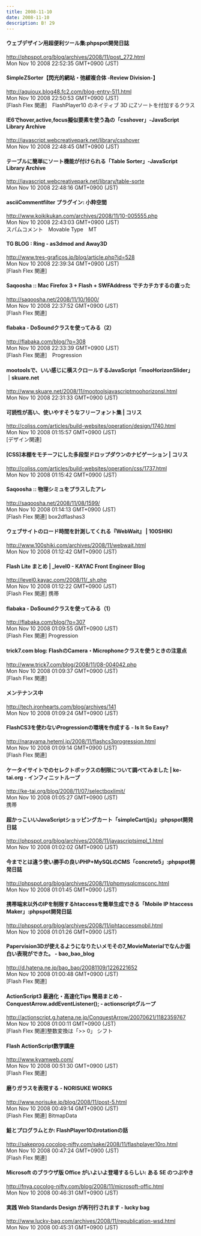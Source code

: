 ```yaml
---
title: 2008-11-10
date: 2008-11-10
description: B! 29
---
```


#### ウェブデザイン用超便利ツール集:phpspot開発日誌
http://phpspot.org/blog/archives/2008/11/post_272.html<br>
Mon Nov 10 2008 22:52:35 GMT+0900 (JST)<br>


#### SimpleZSorter【閃光的網站・弛緩複合体 -Review Division-】
http://aquioux.blog48.fc2.com/blog-entry-511.html<br>
Mon Nov 10 2008 22:50:53 GMT+0900 (JST)<br>
[Flash Flex 関連]　FlashPlayer10 のネイティブ 3D にZソートを付加するクラス


####   IE6でhover,active,focus擬似要素を使う為の「csshover」-JavaScript Library Archive
http://javascript.webcreativepark.net/library/csshover<br>
Mon Nov 10 2008 22:48:45 GMT+0900 (JST)<br>


####   テーブルに簡単にソート機能が付けられる「Table Sorter」-JavaScript Library Archive
http://javascript.webcreativepark.net/library/table-sorte<br>
Mon Nov 10 2008 22:48:16 GMT+0900 (JST)<br>


#### asciiCommentfilter プラグイン: 小粋空間
http://www.koikikukan.com/archives/2008/11/10-005555.php<br>
Mon Nov 10 2008 22:43:03 GMT+0900 (JST)<br>
スパムコメント　Movable Type　MT


#### TG BLOG : Ring - as3dmod and Away3D
http://www.tres-graficos.jp/blog/article.php?id=528<br>
Mon Nov 10 2008 22:39:34 GMT+0900 (JST)<br>
[Flash Flex 関連]


#### Saqoosha :: Mac Firefox 3 + Flash + SWFAddress でチカチカするの直った
http://saqoosha.net/2008/11/10/1600/<br>
Mon Nov 10 2008 22:37:52 GMT+0900 (JST)<br>
[Flash Flex 関連]


#### flabaka - DoSoundクラスを使ってみる（2）
http://flabaka.com/blog/?p=308<br>
Mon Nov 10 2008 22:33:39 GMT+0900 (JST)<br>
[Flash Flex 関連]　Progression


#### mootoolsで、いい感じに横スクロールするJavaScript「mooHorizonSlider」｜skuare.net
http://www.skuare.net/2008/11/mootoolsjavascriptmoohorizonsl.html<br>
Mon Nov 10 2008 22:31:33 GMT+0900 (JST)<br>


####   可読性が高い、使いやすそうなフリーフォント集 | コリス
http://coliss.com/articles/build-websites/operation/design/1740.html<br>
Mon Nov 10 2008 01:15:57 GMT+0900 (JST)<br>
[デザイン関連]


####   [CSS]本棚をモチーフにした多段型ドロップダウンのナビゲーション | コリス
http://coliss.com/articles/build-websites/operation/css/1737.html<br>
Mon Nov 10 2008 01:15:42 GMT+0900 (JST)<br>


#### Saqoosha :: 物理シミュをプラスしたアレ
http://saqoosha.net/2008/11/08/1599/<br>
Mon Nov 10 2008 01:14:13 GMT+0900 (JST)<br>
[Flash Flex 関連] box2dflashas3


#### ウェブサイトのロード時間を計測してくれる『WebWait』 | 100SHIKI
http://www.100shiki.com/archives/2008/11/webwait.html<br>
Mon Nov 10 2008 01:12:42 GMT+0900 (JST)<br>


#### Flash Lite まとめ | _level0 - KAYAC Front Engineer Blog
http://level0.kayac.com/2008/11/_sh.php<br>
Mon Nov 10 2008 01:12:22 GMT+0900 (JST)<br>
[Flash Flex 関連] 携帯


#### flabaka - DoSoundクラスを使ってみる（1）
http://flabaka.com/blog/?p=307<br>
Mon Nov 10 2008 01:09:55 GMT+0900 (JST)<br>
[Flash Flex 関連] Progression


#### trick7.com blog: FlashのCamera・Microphoneクラスを使うときの注意点
http://www.trick7.com/blog/2008/11/08-004042.php<br>
Mon Nov 10 2008 01:09:37 GMT+0900 (JST)<br>
[Flash Flex 関連]


#### メンテナンス中
http://tech.ironhearts.com/blog/archives/141<br>
Mon Nov 10 2008 01:09:24 GMT+0900 (JST)<br>


#### FlashCS3を使わないProgressionの環境を作成する - Is It So Easy?
http://narayama.heteml.jp/2008/11/flashcs3progression.html<br>
Mon Nov 10 2008 01:09:14 GMT+0900 (JST)<br>
[Flash Flex 関連]


#### ケータイサイトでのセレクトボックスの制限について調べてみました | ke-tai.org - インフィニットループ
http://ke-tai.org/blog/2008/11/07/selectboxlimit/<br>
Mon Nov 10 2008 01:05:27 GMT+0900 (JST)<br>
携帯


#### 超かっこいいJavaScriptショッピングカート「simpleCart(js)」:phpspot開発日誌
http://phpspot.org/blog/archives/2008/11/javascriptsimpl_1.html<br>
Mon Nov 10 2008 01:02:02 GMT+0900 (JST)<br>


#### 今までとは違う使い勝手の良いPHP+MySQLのCMS「concrete5」:phpspot開発日誌
http://phpspot.org/blog/archives/2008/11/phpmysqlcmsconc.html<br>
Mon Nov 10 2008 01:01:45 GMT+0900 (JST)<br>


#### 携帯端末以外のIPを制限するhtaccessを簡単生成できる「Mobile IP htaccess Maker」:phpspot開発日誌
http://phpspot.org/blog/archives/2008/11/iphtaccessmobil.html<br>
Mon Nov 10 2008 01:01:26 GMT+0900 (JST)<br>


#### Papervision3Dが使えるようになりたいメモその7_MovieMaterialでなんか面白い表現ができた。 - bao_bao_blog
http://d.hatena.ne.jp/bao_bao/20081109/1226221652<br>
Mon Nov 10 2008 01:00:48 GMT+0900 (JST)<br>
[Flash Flex 関連]


#### ActionScript3 最適化・高速化Tips 簡易まとめ - ConquestArrow.addEventListener(); - actionscriptグループ
http://actionscript.g.hatena.ne.jp/ConquestArrow/20070621/1182359767<br>
Mon Nov 10 2008 01:00:11 GMT+0900 (JST)<br>
[Flash Flex 関連]整数変換は「>> 0」 シフト


#### Flash ActionScript数学講座
http://www.kyamweb.com/<br>
Mon Nov 10 2008 00:51:30 GMT+0900 (JST)<br>
[Flash Flex 関連]


#### 磨りガラスを表現する - NORISUKE WORKS
http://www.norisuke.jp/blog/2008/11/post-5.html<br>
Mon Nov 10 2008 00:49:14 GMT+0900 (JST)<br>
[Flash Flex 関連] BitmapData


#### 鮭とプログラムとか: FlashPlayer10のrotationの話
http://sakeprog.cocolog-nifty.com/sake/2008/11/flashplayer10ro.html<br>
Mon Nov 10 2008 00:47:24 GMT+0900 (JST)<br>
[Flash Flex 関連]


#### Microsoft のブラウザ版 Office がいよいよ登場するらしい: ある SE のつぶやき
http://fnya.cocolog-nifty.com/blog/2008/11/microsoft-offic.html<br>
Mon Nov 10 2008 00:46:31 GMT+0900 (JST)<br>


#### 実践 Web Standards Design が再刊行されます - lucky bag
http://www.lucky-bag.com/archives/2008/11/republication-wsd.html<br>
Mon Nov 10 2008 00:45:31 GMT+0900 (JST)<br>


